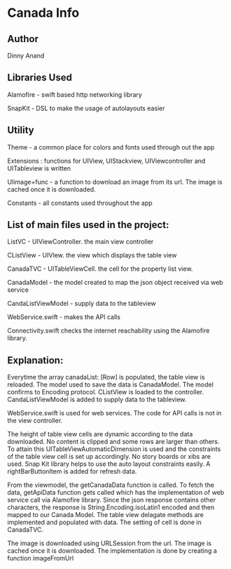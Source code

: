 # Canada Info

## Author
Dinny Anand

## Libraries Used
Alamofire - swift based http networking library

SnapKit - DSL to make the usage of autolayouts easier

## Utility
Theme - a common place for colors and fonts used through out the app

Extensions : functions for UIView, UIStackview, UIViewcontroller and UITableview is written

UIimage+func - a function to download an image from its url. The image is cached once it is downloaded.

Constants - all constants used throughout the app

## List of main files used in the project:

ListVC - UIViewController. the main view controller

CListView - UIVIew. the view which displays the table view

CanadaTVC - UITableViewCell. the cell for the property list view.

CanadaModel - the model created to map the json object received via web service

CandaListViewModel - supply data to the tableview

WebService.swift - makes the API calls

Connectivity.swift checks the internet reachability using the Alamofire library.

## Explanation:

Everytime the array canadaList: [Row] is populated, the table view is reloaded. The model used to save the data is CanadaModel. The model confirms to Encoding protocol. CListView is loaded to the controller. CandaListViewModel is added to supply data to the tableview.

WebService.swift is used for web services. The code for API calls is not in the view controller. 

The height of table view cells are dynamic according to the data downloaded. No content is clipped and  some rows are  larger than others. To attain this UITableViewAutomaticDimension is used and the constraints of the table view cell is set up accordingly. No story boards or xibs are used.  Snap Kit library helps to use the auto layout constraints easily. A rightBarButtonItem is added for refresh data.

From the viewmodel, the getCanadaData function is called. To fetch the data, getApiData function gets called which has the implementation of web service call via Alamofire library. Since the json response contains other characters, the response is  String.Encoding.isoLatin1 encoded and then mapped to our Canada Model. The table view delagate methods are implemented and populated with data. The setting of cell is done in CanadaTVC.

The image is downloaded using URLSession from the url. The image is cached once it is downloaded. The  implementation is done by creating a function imageFromUrl

